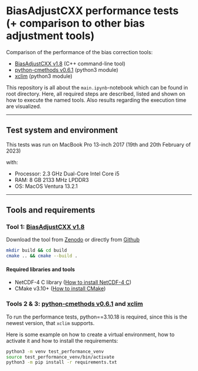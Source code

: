 # BiasAdjustCXX performance tests (+ comparison to other bias adjustment tools)

Comparison of the performance of the bias correction tools: 
- [BiasAdjustCXX v1.8](https://zenodo.org/record/7652734) (C++ command-line tool)
- [python-cmethods v0.6.1](https://zenodo.org/record/7652756) (python3 module)
- [xclim](https://zenodo.org/record/7535677) (python3 module)


This repository is all about the `main.ipynb`-notebook which can be found in root directory. Here, all required steps are described, listed and shown on how to execute the named tools. Also results regarding the execution time are visualized.

_____
## Test system and environment

This tests was run on MacBook Pro 13-inch 2017 (19th and 20th February of 2023)

with:
- Processor: 2.3 GHz Dual-Core Intel Core i5
- RAM: 8 GB 2133 MHz LPDDR3
- OS: MacOS Ventura 13.2.1


____
## Tools and requirements

### Tool 1: [BiasAdjustCXX v1.8](https://zenodo.org/record/7652734)

Download the tool from [Zenodo](https://zenodo.org/record/7652734/files/btschwertfeger/BiasAdjustCXX-v1.8.zip?download=1) or directly from [Github](https://github.com/btschwertfeger/BiasAdjustCXX/archive/refs/tags/v1.8.zip)

```bash
mkdir build && cd build
cmake .. && cmake --build .
```
#### Required libraries and tools
- NetCDF-4 C library ([How to install NetCDF-4 C](https://docs.geoserver.org/stable/en/user/extensions/netcdf-out/nc4.html))
- CMake v3.10+ ([How to install CMake](https://cmake.org/install/))

### Tools 2 & 3: [python-cmethods v0.6.1](https://zenodo.org/record/7652756) and [xclim](https://zenodo.org/record/7535677)

To run the performance tests, python==3.10.18 is required, since this is the newest version, that `xclim` supports.

Here is some example on how to create a virtual environment, how to activate it and how to install the requirements:

```bash
python3 -m venv test_performance_venv
source test_performance_venv/bin/activate
python3 -m pip install -r requirements.txt
```
